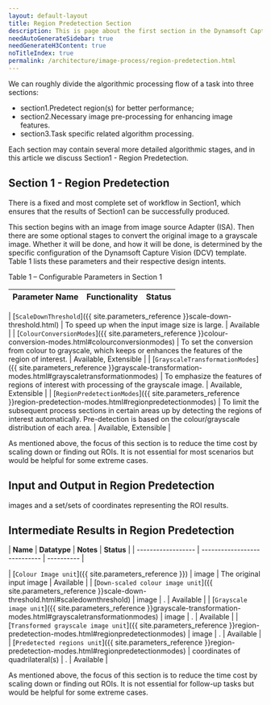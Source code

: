 ```yaml
---
layout: default-layout
title: Region Predetection Section
description: This is page about the first section in the Dynamsoft Capture Vision (DCV) Algorithm work flow. 
needAutoGenerateSidebar: true
needGenerateH3Content: true
noTitleIndex: true
permalink: /architecture/image-process/region-predetection.html
---
```

We can roughly divide the algorithmic processing flow of a task into three sections:

* section1.Predetect region(s) for better performance;
* section2.Necessary image pre-processing for enhancing image features.
* section3.Task specific related algorithm processing.

Each section may contain several more detailed algorithmic stages, and in this article we discuss Section1 - Region Predetection.
## Section 1 - Region Predetection

There is a fixed and most complete set of workflow in Section1, which ensures that the results of Section1 can be successfully produced.

This section begins with an image from image source Adapter (ISA). Then there are some optional stages to convert the original image to a grayscale image. Whether it will be done, and how it will be done, is determined by the specific configuration of the Dynamsoft Capture Vision (DCV) template. Table 1 lists these parameters and their respective design intents.

Table 1 – Configurable Parameters in Section 1

| **Parameter Name** | **Functionality** | **Status** |
| ------------------ | ---------------------------- | ---------- |

| [`ScaleDownThreshold`]({{ site.parameters_reference }}scale-down-threshold.html) | To speed up when the input image size is large. | Available |
| [`ColourConversionModes`]({{ site.parameters_reference }}colour-conversion-modes.html#colourconversionmodes) | To set the conversion from colour to grayscale, which keeps or enhances the features of the region of interest. | Available, Extensible |
| [`GrayscaleTransformationModes`]({{ site.parameters_reference }}grayscale-transformation-modes.html#grayscaletransformationmodes) | To emphasize the features of regions of interest with processing of the grayscale image. | Available, Extensible |
| [`RegionPredetectionModes`]({{ site.parameters_reference }}region-predetection-modes.html#regionpredetectionmodes) | To limit the subsequent process sections in certain areas up by detecting the regions of interest automatically. Pre-detection is based on the colour/grayscale distribution of each area. | Available, Extensible |

As mentioned above, the focus of this section is to reduce the time cost by scaling down or finding out ROIs. It is not essential for most scenarios but would be helpful for some extreme cases.

## Input and Output in Region Predetection

images and a set/sets of coordinates representing the ROI results.


## Intermediate Results in Region Predetection

| **Name** | **Datatype** | **Notes** | **Status** |
| ------------------ | ---------------------------- | ---------- |

| [`Colour Image unit`]({{ site.parameters_reference }}) | image | The original input image | Available |
| [`Down-scaled colour image unit`]({{ site.parameters_reference }}scale-down-threshold.html#scaledownthreshold) | image | . | Available |
| [`Grayscale image unit`]({{ site.parameters_reference }}grayscale-transformation-modes.html#grayscaletransformationmodes) | image | . | Available |
| [`Transformed grayscale image unit`]({{ site.parameters_reference }}region-predetection-modes.html#regionpredetectionmodes) | image | . | Available |
| [`Predetected regions unit`]({{ site.parameters_reference }}region-predetection-modes.html#regionpredetectionmodes) | coordinates of quadrilateral(s) | . | Available |


As mentioned above, the focus of this section is to reduce the time cost by scaling down or finding out ROIs. It is not essential for follow-up tasks but would be helpful for some extreme cases.
 

 